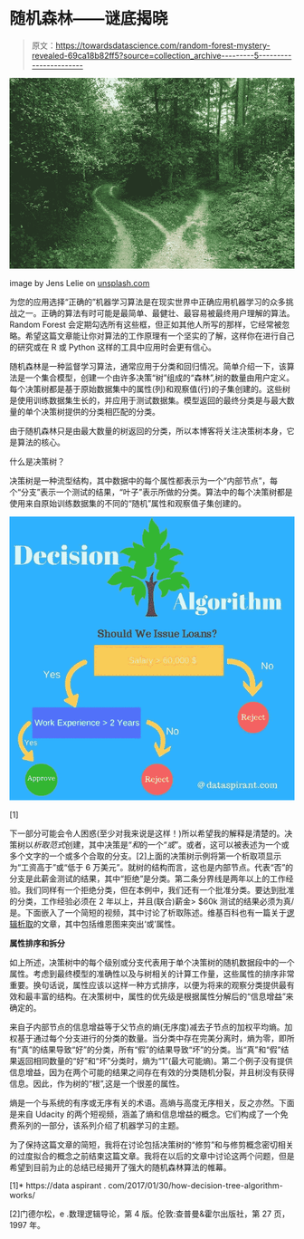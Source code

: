 # 随机森林——谜底揭晓

> 原文：<https://towardsdatascience.com/random-forest-mystery-revealed-69ca18b82ff5?source=collection_archive---------5----------------------->

![](img/c879c7e1c08291324afe74dc913a2e12.png)

image by Jens Lelie on [unsplash.com](http://unsplash.com/)

为您的应用选择“正确的”机器学习算法是在现实世界中正确应用机器学习的众多挑战之一。正确的算法有时可能是最简单、最健壮、最容易被最终用户理解的算法。Random Forest 会定期勾选所有这些框，但正如其他人所写的那样，它经常被忽略。希望这篇文章能让你对算法的工作原理有一个坚实的了解，这样你在进行自己的研究或在 R 或 Python 这样的工具中应用时会更有信心。

随机森林是一种监督学习算法，通常应用于分类和回归情况。简单介绍一下，该算法是一个集合模型，创建一个由许多决策“树”组成的“森林”,树的数量由用户定义。每个决策树都是基于原始数据集中的属性(列)和观察值(行)的子集创建的。这些树是使用训练数据集生长的，并应用于测试数据集。模型返回的最终分类是与最大数量的单个决策树提供的分类相匹配的分类。

由于随机森林只是由最大数量的树返回的分类，所以本博客将关注决策树本身，它是算法的核心。

什么是决策树？

决策树是一种流型结构，其中数据中的每个属性都表示为一个“内部节点”，每个“分支”表示一个测试的结果，“叶子”表示所做的分类。算法中的每个决策树都是使用来自原始训练数据集的不同的“随机”属性和观察值子集创建的。

![](img/8b8d274e5698755af2acd70455f2b6e1.png)

[1]

下一部分可能会令人困惑(至少对我来说是这样！)所以希望我的解释是清楚的。决策树以*析取范式*创建，其中决策是“*和*的一个“*或*”。或者，这可以被表述为一个或多个文字的一个或多个合取的分支。[2]上面的决策树示例将第一个析取项显示为“工资高于”或“低于 6 万美元”。就树的结构而言，这也是内部节点。代表“否”的分支是此薪金测试的结果，其中“拒绝”是分类。第二条分界线是两年以上的工作经验。我们同样有一个拒绝分类，但在本例中，我们还有一个批准分类。要达到批准的分类，工作经验必须在 2 年以上，并且(联合)薪金> $60k 测试的结果必须为真/是。下面嵌入了一个简短的视频，其中讨论了析取陈述。维基百科也有一篇关于[逻辑析取](https://en.wikipedia.org/wiki/Logical_disjunction)的文章，其中包括维恩图来突出‘或’属性。

**属性排序和拆分**

如上所述，决策树中的每个级别或分支代表用于单个决策树的随机数据段中的一个属性。考虑到最终模型的准确性以及与树相关的计算工作量，这些属性的排序非常重要。换句话说，属性应该以这样一种方式排序，以便为将来的观察分类提供最有效和最丰富的结构。在决策树中，属性的优先级是根据属性分解后的“信息增益”来确定的。

来自子内部节点的信息增益等于父节点的熵(无序度)减去子节点的加权平均熵。加权基于通过每个分支进行的分类的数量。当分类中存在完美分离时，熵为零，即所有“真”的结果导致“好”的分类，所有“假”的结果导致“坏”的分类。当“真”和“假”结果返回相同数量的“好”和“坏”分类时，熵为“1”(最大可能熵)。第二个例子没有提供信息增益，因为在两个可能的结果之间存在有效的分类随机分裂，并且树没有获得信息。因此，作为树的“根”,这是一个很差的属性。

熵是一个与系统的有序或无序有关的术语。高熵与高度无序相关，反之亦然。下面是来自 Udacity 的两个短视频，涵盖了熵和信息增益的概念。它们构成了一个免费系列的一部分，该系列介绍了机器学习的主题。

为了保持这篇文章的简短，我将在讨论包括决策树的“修剪”和与修剪概念密切相关的过度拟合的概念之前结束这篇文章。我将在以后的文章中讨论这两个问题，但是希望到目前为止的总结已经揭开了强大的随机森林算法的帷幕。

[1]* https://data aspirant . com/2017/01/30/how-decision-tree-algorithm-works/

[2]门德尔松，e .数理逻辑导论，第 4 版。伦敦:查普曼&霍尔出版社，第 27 页，1997 年。